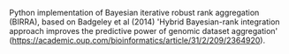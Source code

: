 Python implementation of Bayesian iterative robust rank aggregation (BIRRA), based on Badgeley et al (2014) 'Hybrid Bayesian-rank integration approach improves the predictive power of genomic dataset aggregation' (https://academic.oup.com/bioinformatics/article/31/2/209/2364920).